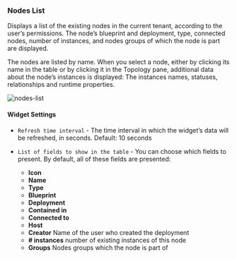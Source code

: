 ### Nodes List
Displays a list of the existing nodes in the current tenant, according to the user’s permissions. The node’s blueprint and deployment, type, connected nodes, number of instances, and nodes groups of which the node is part are displayed.

The nodes are listed by name. When you select a node, either by clicking its name in the table or by clicking it in the Topology pane, additional data about the node’s instances is displayed: The instances names, statuses, relationships and runtime properties. 

![nodes-list]( https://docs.cloudify.co/latest/images/ui/widgets/nodes-list-2.png )

#### Widget Settings
* `Refresh time interval` - The time interval in which the widget’s data will be refreshed, in seconds. Default: 10 seconds
* `List of fields to show in the table` - You can choose which fields to present. By default, all of these fields are presented: 

   * **Icon**
   * **Name**
   * **Type**
   * **Blueprint**
   * **Deployment**
   * **Contained in**
   * **Connected to** 
   * **Host**
   * **Creator** Name of the user who created the deployment 
   * **# instances** number of existing instances of this node
   * **Groups** Nodes groups which the node is part of
